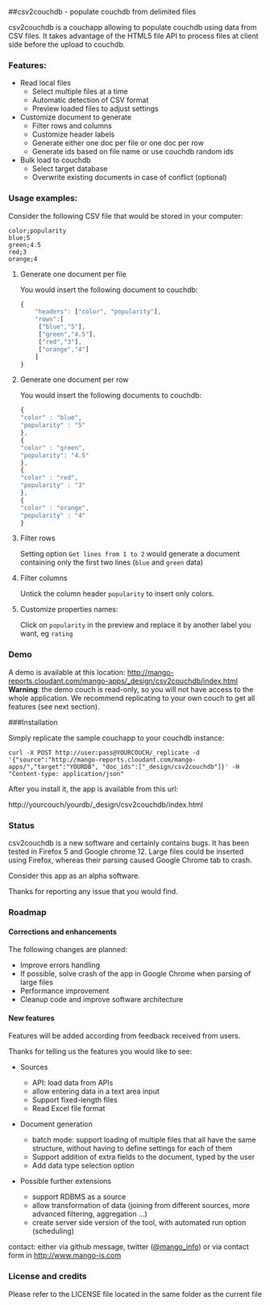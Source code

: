 ##csv2couchdb - populate couchdb from delimited files

csv2couchdb is a couchapp allowing to populate couchdb using data from CSV files. It takes advantage of the HTML5 file API to process files at client side before the upload to couchdb.

### Features:

* Read local files
    * Select multiple files at a time
    * Automatic detection of CSV format
    * Preview loaded files to adjust settings
* Customize document to generate
    * Filter rows and columns
    * Customize header labels
    * Generate either one doc per file or one doc per row
    * Generate ids based on file name or use couchdb random ids
* Bulk load to couchdb
    * Select target database
    * Overwrite existing documents in case of conflict (optional)

### Usage examples:

Consider the following CSV file that would be stored in your computer:

    color;popularity
    blue;5
    green;4.5
    red;3
    orange;4

1. Generate one document per file

    You would insert the following document to couchdb:

    ````javascript
    {
        "headers": ["color", "popularity"],
        "rows":[
         ["blue","5"],
         ["green","4.5"],
         ["red","3"],
         ["orange","4"]
        ]
    }
    ````

2. Generate one document per row

    You would insert the following documents to couchdb:

    ````javascript
    {
    "color" : "blue",
    "popularity" : "5"
    },
    {
    "color" : "green",
    "popularity": "4.5"
    },
    {
    "color" : "red",
    "popularity" : "3"
    },
    {
    "color" : "orange",
    "popularity" : "4"
    }
    ````

3. Filter rows

    Setting option `Get lines from 1 to 2` would generate a document containing only the first two lines (`blue` and `green` data)
    
4. Filter columns

    Untick the column header `popularity` to insert only colors.

5. Customize properties names:

    Click on `popularity` in the preview and replace it by another label you want, eg `rating`
    
### Demo

A demo is available at this location: http://mango-reports.cloudant.com/mango-apps/_design/csv2couchdb/index.html
**Warning**: the demo couch is read-only, so you will not have access to the whole application. We recommend replicating to your own couch to get all features (see next section).
    
###Installation

Simply replicate the sample couchapp to your couchdb instance:
    
    curl -X POST http://user:pass@YOURCOUCH/_replicate -d '{"source":"http://mango-reports.cloudant.com/mango-apps/","target":"YOURDB", "doc_ids":["_design/csv2couchdb"]}' -H "Content-type: application/json"
    
After you install it, the app is available from this url: 

http://yourcouch/yourdb/_design/csv2couchdb/index.html

    
### Status

csv2couchdb is a new software and certainly contains bugs. It has been tested in Firefox 5 and Google chrome 12. Large files could be inserted using Firefox, whereas their parsing caused Google Chrome tab to crash.

Consider this app as an alpha software.
    
Thanks for reporting any issue that you would find.

### Roadmap

#### Corrections and enhancements

The following changes are planned:

* Improve errors handling
* If possible, solve crash of the app in Google Chrome when parsing of large files
* Performance improvement 
* Cleanup code and improve software architecture

#### New features

Features will be added according from feedback received from users.

Thanks for telling us the features you would like to see:

* Sources
    * API: load data from APIs
    * allow entering data in a text area input
    * Support fixed-length files
    * Read Excel file format

* Document generation
    * batch mode: support loading of multiple files that all have the same structure, without having to define settings for each of them
    * Support addition of extra fields to the document, typed by the user
    * Add data type selection option

* Possible further extensions
    * support RDBMS as a source
    * allow transformation of data (joining from different sources, more advanced filtering, aggregation ...)
    * create server side version of the tool, with automated run option (scheduling)

contact: either via github message, twitter ([@mango_info](http://twitter.com/mango_info)) or via contact form in http://www.mango-is.com

### License and credits

Please refer to the LICENSE file located in the same folder as the current file